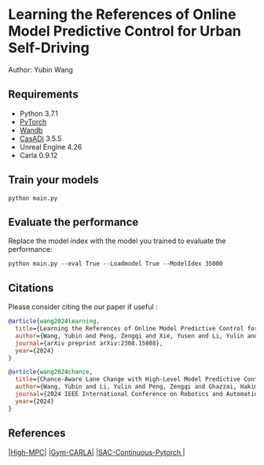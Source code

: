# Learning the References of Online Model Predictive Control for Urban Self-Driving
Author: Yubin Wang

## Requirements
* Python 3.7.1 
* [PyTorch](http://pytorch.org/)
* [Wandb](https://wandb.ai)
* [CasADi](https://web.casadi.org/) 3.5.5
* Unreal Engine 4.26
* Carla 0.9.12

## Train your models

```shell
python main.py 
```

## Evaluate the performance 
Replace the model index with the model you trained to evaluate the performance:
```shell
python main.py --eval True --Loadmodel True --ModelIdex 35000
```

## Citations

Please consider citing the our paper if useful :

```bibtex
@article{wang2024learning,
  title={Learning the References of Online Model Predictive Control for Urban Self-Driving},
  author={Wang, Yubin and Peng, Zengqi and Xie, Yusen and Li, Yulin and Ghazzai, Hakim and Ma, Jun},
  journal={arXiv preprint arXiv:2308.15808},
  year={2024}
}
```

```bibtex
@article{wang2024chance,
  title={Chance-Aware Lane Change with High-Level Model Predictive Control Through Curriculum Reinforcement Learning},
  author={Wang, Yubin and Li, Yulin and Peng, Zengqi and Ghazzai, Hakim and Ma, Jun},
  journal={2024 IEEE International Conference on Robotics and Automation (ICRA)},
  year={2024}
}
```

## References
|[High-MPC](https://github.com/uzh-rpg/high_mpc)| |[Gym-CARLA](https://github.com/cjy1992/gym-carla)| |[SAC-Continuous-Pytorch ](https://github.com/XinJingHao/SAC-Continuous-Pytorch)|

